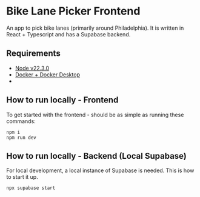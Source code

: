 # Bike Lane Picker Frontend

An app to pick bike lanes (primarily around Philadelphia).
It is written in React + Typescript and has a 
Supabase backend.

## Requirements
- [Node v22.3.0](https://nodejs.org/en)
- [Docker + Docker Desktop](https://www.docker.com/get-started/)
- 


## How to run locally - Frontend
To get started with the frontend - should be as simple
as running these commands:

```shell
npm i
npm run dev
```

## How to run locally - Backend (Local Supabase)
For local development, a local instance of Supabase
is needed. This is how to start it up.

```shell
npx supabase start
```